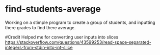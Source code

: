 # find-students-average
Working on a stimple program to create a group of students, and inputting there grades to find there average.

#Credit
Helped me for converting user inputs into slices
https://stackoverflow.com/questions/43599253/read-space-separated-integers-from-stdin-into-int-slice
